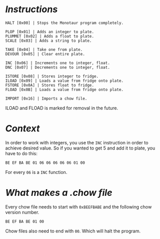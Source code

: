 # *Instructions*
```
HALT [0x00] | Stops the Monotaur program completely. 

PLOP [0x01] | Adds an integer to plate.
PLUMMET [0x02] | Adds a float to plate.
SCALE [0x03] | Adds a string to plate.

TAKE [0x04] | Take one from plate.
DEVOUR [0x05] | Clear entire plate.

INC [0x06] | Increments one to integer, float.
DNC [0x07] | Decrements one to integer, float.

ISTORE [0x08] | Stores integer to fridge. 
ILOAD [0x09] | Loads a value from fridge onto plate.
FSTORE [0x0A] | Stores float to fridge.
FLOAD [0x0B] | Loads a value from fridge onto plate.

IMPORT [0x16] | Imports a chow file. 
```

ILOAD and FLOAD is marked for removal in the future. 

# *Context*
In order to work with integers, you use the `INC` instruction in order to achieve desired value.
So if you wanted to get 5 and add it to plate, you have to do this:
```
BE EF BA BE 01 06 06 06 06 06 01 00
```
For every `06` is a `INC` function. 

# *What makes a .chow file*
Every chow file needs to start with `0xBEEFBABE` and the following chow version number. 
```
BE EF BA BE 01 00 
```
Chow files also need to end with `00`. Which will halt the program.
